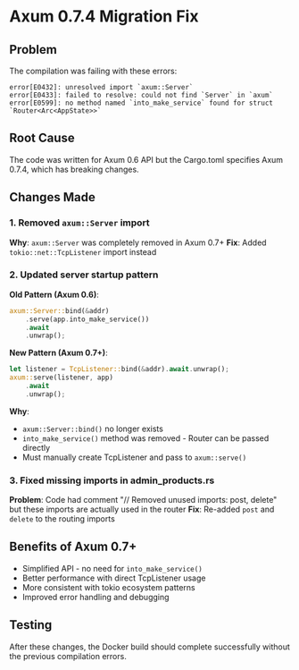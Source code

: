 # Axum 0.7.4 Migration Fix

## Problem
The compilation was failing with these errors:
```
error[E0432]: unresolved import `axum::Server`
error[E0433]: failed to resolve: could not find `Server` in `axum`
error[E0599]: no method named `into_make_service` found for struct `Router<Arc<AppState>>`
```

## Root Cause
The code was written for Axum 0.6 API but the Cargo.toml specifies Axum 0.7.4, which has breaking changes.

## Changes Made

### 1. Removed `axum::Server` import
**Why**: `axum::Server` was completely removed in Axum 0.7+
**Fix**: Added `tokio::net::TcpListener` import instead

### 2. Updated server startup pattern
**Old Pattern (Axum 0.6)**:
```rust
axum::Server::bind(&addr)
    .serve(app.into_make_service())
    .await
    .unwrap();
```

**New Pattern (Axum 0.7+)**:
```rust
let listener = TcpListener::bind(&addr).await.unwrap();
axum::serve(listener, app)
    .await
    .unwrap();
```

**Why**: 
- `axum::Server::bind()` no longer exists
- `into_make_service()` method was removed - Router can be passed directly
- Must manually create TcpListener and pass to `axum::serve()`

### 3. Fixed missing imports in admin_products.rs
**Problem**: Code had comment "// Removed unused imports: post, delete" but these imports are actually used in the router
**Fix**: Re-added `post` and `delete` to the routing imports

## Benefits of Axum 0.7+
- Simplified API - no need for `into_make_service()`
- Better performance with direct TcpListener usage
- More consistent with tokio ecosystem patterns
- Improved error handling and debugging

## Testing
After these changes, the Docker build should complete successfully without the previous compilation errors.